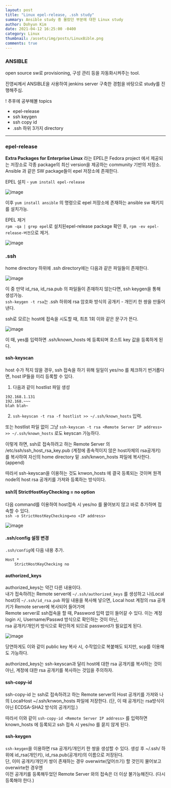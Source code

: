 ```yaml
---
layout: post
title: "Linux epel-release, .ssh study"
summary: Ansible study 중 몰랐던 부분에 대한 Linux study
author: Dohyun Kim
date: 2021-04-12 16:25:00 -0400
category: Linux
thumbnail: /assets/img/posts/LinuxBible.png
comments: true
---
```


### ANSIBLE

open source sw로 provisioning, 구성 관리 등을 자동화시켜주는 tool.

진영씨께서 ANSIBLE을 사용하여 jenkins server 구축한 경험을 바탕으로 study를 진행해주심.

! 추후에 공부해볼 topics
- epel-release
- ssh keygen
- ssh copy id
- .ssh 하위 3가지 directory

---

### epel-release
**Extra Packages for Enterprise Linux** 라는 EPEL은 Fedora project 에서 제공되는 저장소로 각종 package의 최신 version을 제공하는 community 기반의 저장소. Ansible 과 같은 SW package들이 epel 저장소에 존재한다.

EPEL 설치 - ```yum install epel-release```

![image](https://user-images.githubusercontent.com/72643027/114363160-16dd8680-9bb3-11eb-86ce-ca5691630197.png)

이후 ```yum install ansible``` 의 명령으로 epel 저장소에 존재하는 ansible sw 패키지를 설치가능. 

EPEL 제거  
```rpm -qa | grep epel```로 설치된epel-release package 확인 후, ```rpm -ev epel-release-버전```으로 제거.

![image](https://user-images.githubusercontent.com/72643027/114364320-3e811e80-9bb4-11eb-8c2d-7d5b6bb9472a.png)

### .ssh

home directory 하위에 .ssh directory에는 다음과 같은 파일들이 존재한다.

![image](https://user-images.githubusercontent.com/72643027/114365437-6de45b00-9bb5-11eb-968c-e56f56741360.png)

이 중 만약 id_rsa, id_rsa.pub 의 파일들이 존재하지 않는다면, ssh keygen을 통해 생성가능.  
```ssh-keygen -t rsa```는 .ssh 하위에 rsa 암호화 방식의 공개키 - 개인키 한 쌍을 만들어낸다.

ssh로 모르는 host에 접속을 시도할 때, 최초 1회 이와 같은 문구가 뜬다.

![image](https://user-images.githubusercontent.com/72643027/114366351-55287500-9bb6-11eb-81db-49804873af59.png)

이 때, yes를 입력하면 .ssh/known_hosts 에 등록되며 호스트 key 값을 등록하게 된다.

#### ssh-keyscan

host 수가 적지 않을 경우, ssh 접속을 하기 위해 일일이 yes/no 를 체크하기 번거롭다면, host IP들을 미리 등록할 수 있다.

1. 다음과 같이 hostlist 파일 생성  
```
192.168.1.131
192.168.~~~
blah blah~
```

2. ```ssh-keyscan -t rsa -f hostlist >> ~/.ssh/known_hosts``` 입력.

또는 hostlist 파일 없이 그냥 ```ssh-keyscan -t rsa <Remote Server IP address> >> ~/.ssh/known_hosts``` 로도 keyscan 가능하다.

이렇게 하면, ssh로 접속하려고 하는 Remote Server 의 /etc/ssh/ssh_host_rsa_key.pub (계정에 종속적이지 않은 host자체의 rsa공개키) 를 복사하여 자신의 home directory 밑 .ssh/knwon_hosts 파일에 복사한다.(append)

따라서 ssh-keyscan을 이용하는 것도 knwon_hosts 에 결국 등록되는 것이며 원격 node의 host rsa 공개키를 가져와 등록하는 방식이다.

#### ssh의 StrictHostKeyChecking = no option

다음 command를 이용하여 host접속 시 yes/no 를 물어보지 않고 바로 추가하며 접속할 수 있다.  
```ssh -o StrictHostKeyChecking=no <IP address>```

![image](https://user-images.githubusercontent.com/72643027/114481915-8cdbff00-9c40-11eb-80ec-6d144fa108b9.png)

#### .ssh/config 설정 변경

```.ssh/config```에 다음 내용 추가.  
```
Host *
    StrictHostKeyChecking no
```

#### authorized_keys

authorized_keys는 약간 다른 내용이다.  
내가 접속하려는 Remote server에 ```~/.ssh/authorized_keys``` 를 생성하고 나(Local host)의 ```~/.ssh/id_rsa.pub``` 파일 내용을 복사해 넣으면, Local host 계정의 rsa 공개키가 Remote server에 복사되어 들어가며  
Remote server로 ssh접속을 할 때, Password 입력 없이 들어갈 수 있다. 이는 계정 login 시, Username/Passwd 방식으로 확인하는 것이 아닌,  
rsa 공개키/개인키 방식으로 확인하게 되므로 password가 필요없게 된다.

![image](https://user-images.githubusercontent.com/72643027/114498881-ec95d280-9c5f-11eb-9272-4f4ab89e2f05.png)

당연하게도 이와 같이 public key 복사 시, 수작업으로 복붙해도 되지만, scp를 이용해도 가능하다.

authorized_keys는 ssh-keyscan과 달리 host에 대한 rsa 공개키를 복사하는 것이 아닌, 계정에 대한 rsa 공개키를 복사하는 것임을 주의하자.

#### ssh-copy-id

ssh-copy-id 는 ssh로 접속하려고 하는 Remote server의 Host 공개키를 가져와 나의 LocalHost ~/.ssh/knwon_hosts 파일에 저장한다. (단, 이 때 공개키는 rsa방식이 아닌 ECDSA-SHA2 방식의 공개키임.)  

따라서 이와 같이 ```ssh-copy-id <Remote Server IP address>``` 를 입력하면 known_hosts 에 등록되고 ssh 접속 시 yes/no 를 묻지 않게 된다.

#### ssh-keygen

```ssh-keygen```을 이용하면 rsa 공개키/개인키 한 쌍을 생성할 수 있다. 생성 후 ~/.ssh/ 하위에 id_rsa(개인키), id_rsa.pub(공개키)의 이름으로 저장된다.   
단, 이미 공개키/개인키 쌍이 존재하는 경우 overwirte(덮어쓰기) 할 것인지 물어보고 overwirte한 경우엔  
이전 공개키를 등록해두었던 Remote Server 와의 접속은 더 이상 불가능해진다. (다시 등록해야 한다.)


